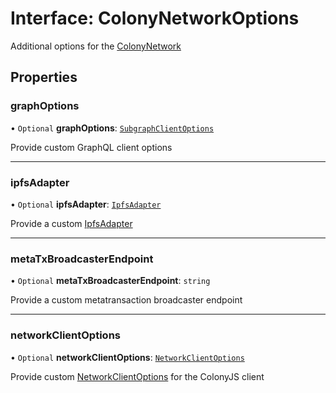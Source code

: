 # Interface: ColonyNetworkOptions

Additional options for the [ColonyNetwork](../classes/ColonyNetwork.md)

## Properties

### graphOptions

• `Optional` **graphOptions**: [`SubgraphClientOptions`](SubgraphClientOptions.md)

Provide custom GraphQL client options

___

### ipfsAdapter

• `Optional` **ipfsAdapter**: [`IpfsAdapter`](IpfsAdapter.md)

Provide a custom [IpfsAdapter](IpfsAdapter.md)

___

### metaTxBroadcasterEndpoint

• `Optional` **metaTxBroadcasterEndpoint**: `string`

Provide a custom metatransaction broadcaster endpoint

___

### networkClientOptions

• `Optional` **networkClientOptions**: [`NetworkClientOptions`](NetworkClientOptions.md)

Provide custom [NetworkClientOptions](NetworkClientOptions.md) for the ColonyJS client
